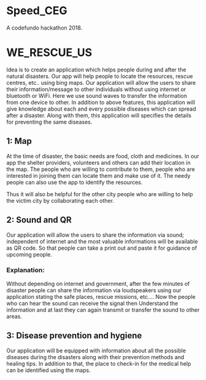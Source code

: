 # Speed_CEG
A codefundo hackathon 2018.

# WE_RESCUE_US

  Idea is to create an application which helps people during and after the natural disasters. Our app will help people to locate the resources, rescue centres, etc.. using bing maps. Our application will allow the users to share their information/message to other individuals without using internet or bluetooth or WiFi. Here we use sound waves to transfer the information from one device to other. In addition to above features, this application will give knowledge about each and every possible diseases which can spread after a disaster. Along with them, this application will specifies the details for preventing the same diseases. 
  
## 1: Map
  At the time of disaster, the basic needs are food, cloth and medicines. In our app the shelter providers, volunteers and others can add their location in the map. The people who are willing to contribute to them, people who are interested in joining them can locate them and make use of it. The needy people can also use the app to identify the resources. 
	
  Thus it will also be helpful for the other city people who are willing to help the victim city by collaborating each other.
 
## 2: Sound and QR
  Our application will allow the users to share the information via sound; independent of internet and the most valuable informations will be available as QR code. So that people can take a print out and paste it for guidance of upcoming people.

### Explanation: 
  Without depending on internet and government, after the few minutes of disaster people can share the information via loudspeakers using our application stating the safe places, rescue missions, etc…. Now the people who can hear the sound can receive the signal then Understand the information and at last they can again transmit or transfer the sound to other areas.

## 3: Disease prevention and hygiene 
  Our application will be equipped with information about all the possible diseases during the disasters along with their prevention methods and healing tips. In addition to that, the place to check-in for the medical help can be identified using the maps.

